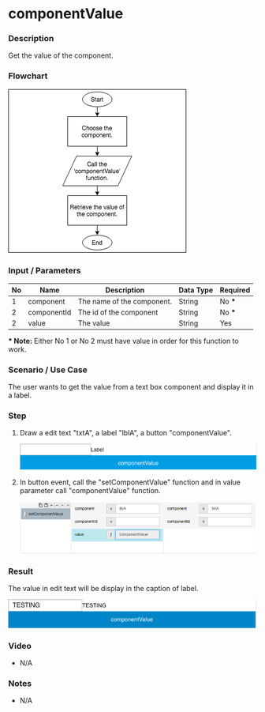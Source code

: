 # componentValue

### Description

Get the value of the component.

### Flowchart

![Flowchart](componentValue-flowchart-1.png?raw=true)

### Input / Parameters

| No | Name | Description | Data Type | Required |
| ------ | ------ | ------ |------ | ------ |
| 1 | component | The name of the component. | String | No __*__ | 
| 2 | componentId | The id of the component | String | No __*__ |
| 2 | value | The value | String | Yes |

__\* Note:__ Either No 1 or No 2 must have value in order for this function to work.

### Scenario / Use Case

The user wants to get the value from a text box component and display it in a label.

### Step

1. Draw a edit text "txtA", a label "lblA", a button "componentValue".

    ![](componentValue-step-1.png?raw=true)

2. In button event, call the "setComponentValue" function and in value parameter call "componentValue" function.

    ![](componentValue-step-2.png?raw=true)

### Result

The value in edit text will be display in the caption of label.

![](componentValue-result-1.png?raw=true)

### Video

- N/A

### Notes

- N/A
